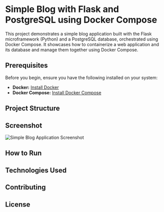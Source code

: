 # Simple Blog with Flask and PostgreSQL using Docker Compose

This project demonstrates a simple blog application built with the Flask microframework (Python) and a PostgreSQL database, orchestrated using Docker Compose. It showcases how to containerize a web application and its database and manage them together using Docker Compose.

## Prerequisites

Before you begin, ensure you have the following installed on your system:

* **Docker:** [Install Docker](https://docs.docker.com/engine/install/)
* **Docker Compose:** [Install Docker Compose](https://docs.docker.com/compose/install/)

## Project Structure

## Screenshot

![Simple Blog Application Screenshot]([simple_blog_screenshot.png](https://github.com/manoj-2606/My-Projects/blob/7b8e75be25b70cbfea66579e6eba007f5d73b5f2/Project5/Output.png))

## How to Run

## Technologies Used

## Contributing

## License
